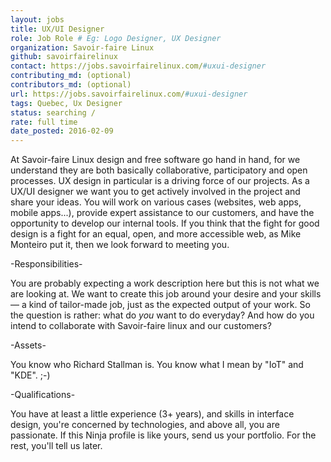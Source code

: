 ```yaml
---
layout: jobs
title: UX/UI Designer
role: Job Role # Eg: Logo Designer, UX Designer
organization: Savoir-faire Linux
github: savoirfairelinux
contact: https://jobs.savoirfairelinux.com/#uxui-designer
contributing_md: (optional) 
contributors_md: (optional) 
url: https://jobs.savoirfairelinux.com/#uxui-designer
tags: Quebec, Ux Designer
status: searching / 
rate: full time
date_posted: 2016-02-09
---
```

At Savoir-faire Linux design and free software go hand in hand, for we understand they are both basically collaborative, participatory and open processes. 
UX design in particular is a driving force of our projects. As a UX/UI designer we want you to get actively involved in the project and share your ideas. 
You will work on various cases (websites, web apps, mobile apps...), provide expert assistance to our customers, and have the opportunity to develop our internal tools. 
If you think that the fight for good design is a fight for an equal, open, and more accessible web, as Mike Monteiro put it, then we look forward to meeting you.

-Responsibilities-

You are probably expecting a work description here but this is not what we are looking at. We want to create this job around your desire and your skills — a kind of tailor-made job, just as the expected output of your work. So the question is rather: what do *you* want to do everyday? And how do you intend to collaborate with Savoir-faire linux and our customers?


-Assets-

You know who Richard Stallman is.
You know what I mean by "IoT" and "KDE". ;-)

-Qualifications-

You have at least a little experience (3+ years),
and skills in interface design,
you're concerned by technologies, and
above all, you are passionate.
If this Ninja profile is like yours, send us your portfolio. For the rest, you'll tell us later.
